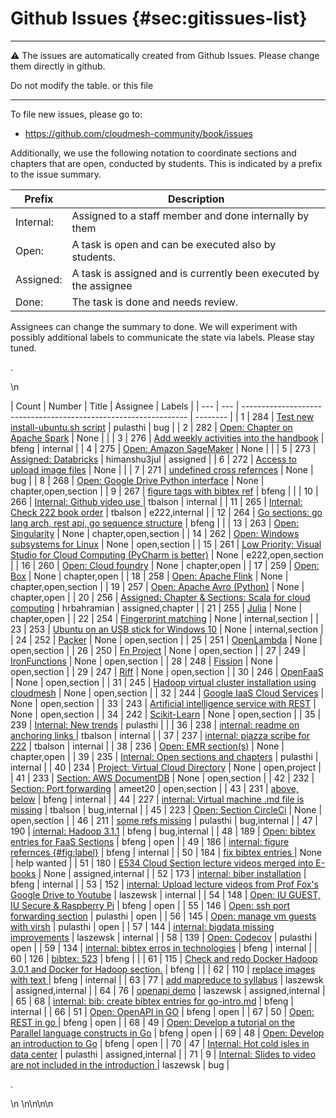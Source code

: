 # Github Issues {#sec:gitissues-list}

---

:warning: The issues are automatically created from Github Issues. Please change them directly in github.

Do not modify the table. or this file

---

To file new issues, please go to:

* <https://github.com/cloudmesh-community/book/issues>

Additionally, we use the following notation to coordinate sections and chapters that are open, conducted by students. This is indicated by a prefix to the issue summary.

| Prefix | Description |
| ----- | ---------|
| Internal: | Assigned to a staff member and done internally by them |
| Open: | A task is open and can be executed also by students. |
| Assigned: | A task is assigned and is currently been executed by the assignee |
| Done: | The task is done and needs review. |

Assignees can change the summary to done. We will experiment with possibly additional labels to communicate the state via labels. Please stay tuned.



.<div class="smalltable">\n


| Count | Number | Title | Assignee | Labels |
| --- | --- | ---------------------------------------------------------------- | -------- |
| 1 | 284 | [Test new install-ubuntu.sh script][i284] | pulasthi | bug |
| 2 | 282 | [Open: Chapter on Apache Spark][i282] | None |  |
| 3 | 276 | [Add weekly activities into the handbook][i276] | bfeng | internal |
| 4 | 275 | [Open: Amazon SageMaker][i275] | None |  |
| 5 | 273 | [Assigned: Databricks][i273] | himanshu3jul | assigned |
| 6 | 272 | [Access to upload image files][i272] | None |  |
| 7 | 271 | [undefined cross refernces][i271] | None | bug |
| 8 | 268 | [Open: Google Drive Python interface][i268] | None | chapter,open,section |
| 9 | 267 | [figure tags with bibtex ref][i267] | bfeng |  |
| 10 | 266 | [Internal: Github video use ][i266] | tbalson | internal |
| 11 | 265 | [Internal: Check 222 book order][i265] | tbalson | e222,internal |
| 12 | 264 | [Go sections: go lang arch, rest api, go sequence structure][i264] | bfeng |  |
| 13 | 263 | [Open: Singularity][i263] | None | chapter,open,section |
| 14 | 262 | [Open: Windows subsystems for Linux][i262] | None | open,section |
| 15 | 261 | [Low Priority: Visual Studio for Cloud Computing (PyCharm is better)][i261] | None | e222,open,section |
| 16 | 260 | [Open: Cloud foundry][i260] | None | chapter,open |
| 17 | 259 | [Open: Box][i259] | None | chapter,open |
| 18 | 258 | [Open: Apache Flink][i258] | None | chapter,open,section |
| 19 | 257 | [Open: Apache Avro (Python)][i257] | None | chapter,open |
| 20 | 256 | [Assigned: Chapter & Sections: Scala for cloud computing][i256] | hrbahramian | assigned,chapter |
| 21 | 255 | [Julia][i255] | None | chapter,open |
| 22 | 254 | [Fingerprint matching][i254] | None | internal,section |
| 23 | 253 | [Ubuntu on an USB stick for Windows 10][i253] | None | internal,section |
| 24 | 252 | [Packer][i252] | None | open,section |
| 25 | 251 | [OpenLambda][i251] | None | open,section |
| 26 | 250 | [Fn Project][i250] | None | open,section |
| 27 | 249 | [IronFunctions][i249] | None | open,section |
| 28 | 248 | [Fission][i248] | None | open,section |
| 29 | 247 | [Riff][i247] | None | open,section |
| 30 | 246 | [OpenFaaS][i246] | None | open,section |
| 31 | 245 | [Hadoop virtual cluster installation using cloudmesh][i245] | None | open,section |
| 32 | 244 | [Google IaaS Cloud Services][i244] | None | open,section |
| 33 | 243 | [Artificial intelligence service with REST][i243] | None | open,section |
| 34 | 242 | [Scikit-Learn][i242] | None | open,section |
| 35 | 239 | [Internal: New trends][i239] | pulasthi |  |
| 36 | 238 | [internal: readme on anchoring links ][i238] | tbalson | internal |
| 37 | 237 | [internal: piazza scribe for 222][i237] | tbalson | internal |
| 38 | 236 | [Open: EMR section(s)][i236] | None | chapter,open |
| 39 | 235 | [Internal: Open sections and chapters][i235] | pulasthi | internal |
| 40 | 234 | [Project: Virtual Cloud Directory][i234] | None | open,project |
| 41 | 233 | [Section: AWS DocumentDB][i233] | None | open,section |
| 42 | 232 | [Section: Port forwarding][i232] | ameet20 | open,section |
| 43 | 231 | [above, below][i231] | bfeng | internal |
| 44 | 227 | [internal: Virtual machine .md file is missing][i227] | tbalson | bug,internal |
| 45 | 223 | [Open: Section CircleCi][i223] | None | open,section |
| 46 | 211 | [some refs missing][i211] | pulasthi | bug,internal |
| 47 | 190 | [internal: Hadoop 3.1.1][i190] | bfeng | bug,internal |
| 48 | 189 | [Open: bibtex entries for FaaS Sections][i189] | bfeng | open |
| 49 | 186 | [internal: figure refernces {#fig:label}][i186] | bfeng | internal |
| 50 | 184 | [fix bibtex entries ][i184] | None | help wanted |
| 51 | 180 | [E534 Cloud Section lecture videos merged into E-books][i180] | None | assigned,internal |
| 52 | 173 | [internal: biber installation][i173] | bfeng | internal |
| 53 | 152 | [internal: Upload lecture videos from Prof Fox's Google Drive to Youtube][i152] | laszewsk | internal |
| 54 | 148 | [Open: IU GUEST, IU Secure & Raspberry Pi][i148] | bfeng | open |
| 55 | 146 | [Open: ssh port forwarding section][i146] | pulasthi | open |
| 56 | 145 | [Open: manage vm guests with virsh][i145] | pulasthi | open |
| 57 | 144 | [internal: bigdata missing improvements][i144] | laszewsk | internal |
| 58 | 139 | [Open: Codecov][i139] | pulasthi | open |
| 59 | 134 | [internal: bibtex erros in technologies][i134] | bfeng | internal |
| 60 | 126 | [bibtex: 523][i126] | bfeng |  |
| 61 | 115 | [Check and redo Docker Hadoop 3.0.1 and Docker for Hadoop section.][i115] | bfeng |  |
| 62 | 110 | [replace images with text ][i110] | bfeng | internal |
| 63 | 77 | [add mapreduce to syllabus][i77] | laszewsk | assigned,internal |
| 64 | 76 | [openapi demo][i76] | laszewsk | assigned,internal |
| 65 | 68 | [internal: bib: create bibtex entries for go-intro.md][i68] | bfeng | internal |
| 66 | 51 | [Open: OpenAPI in GO][i51] | bfeng | open |
| 67 | 50 | [Open: REST in go ][i50] | bfeng | open |
| 68 | 49 | [Open: Develop a tutorial on the Parallel language constructs in Go][i49] | bfeng | open |
| 69 | 48 | [Open: Develop an introduction to Go][i48] | bfeng | open |
| 70 | 47 | [Internal: Hot cold isles in data center][i47] | pulasthi | assigned,internal |
| 71 | 9 | [Internal: Slides to video are not included in the introduction ][i9] | laszewsk | bug |

[i284]: https://github.com/cloudmesh-community/book/issues/284
[i282]: https://github.com/cloudmesh-community/book/issues/282
[i276]: https://github.com/cloudmesh-community/book/issues/276
[i275]: https://github.com/cloudmesh-community/book/issues/275
[i273]: https://github.com/cloudmesh-community/book/issues/273
[i272]: https://github.com/cloudmesh-community/book/issues/272
[i271]: https://github.com/cloudmesh-community/book/issues/271
[i268]: https://github.com/cloudmesh-community/book/issues/268
[i267]: https://github.com/cloudmesh-community/book/issues/267
[i266]: https://github.com/cloudmesh-community/book/issues/266
[i265]: https://github.com/cloudmesh-community/book/issues/265
[i264]: https://github.com/cloudmesh-community/book/issues/264
[i263]: https://github.com/cloudmesh-community/book/issues/263
[i262]: https://github.com/cloudmesh-community/book/issues/262
[i261]: https://github.com/cloudmesh-community/book/issues/261
[i260]: https://github.com/cloudmesh-community/book/issues/260
[i259]: https://github.com/cloudmesh-community/book/issues/259
[i258]: https://github.com/cloudmesh-community/book/issues/258
[i257]: https://github.com/cloudmesh-community/book/issues/257
[i256]: https://github.com/cloudmesh-community/book/issues/256
[i255]: https://github.com/cloudmesh-community/book/issues/255
[i254]: https://github.com/cloudmesh-community/book/issues/254
[i253]: https://github.com/cloudmesh-community/book/issues/253
[i252]: https://github.com/cloudmesh-community/book/issues/252
[i251]: https://github.com/cloudmesh-community/book/issues/251
[i250]: https://github.com/cloudmesh-community/book/issues/250
[i249]: https://github.com/cloudmesh-community/book/issues/249
[i248]: https://github.com/cloudmesh-community/book/issues/248
[i247]: https://github.com/cloudmesh-community/book/issues/247
[i246]: https://github.com/cloudmesh-community/book/issues/246
[i245]: https://github.com/cloudmesh-community/book/issues/245
[i244]: https://github.com/cloudmesh-community/book/issues/244
[i243]: https://github.com/cloudmesh-community/book/issues/243
[i242]: https://github.com/cloudmesh-community/book/issues/242
[i239]: https://github.com/cloudmesh-community/book/issues/239
[i238]: https://github.com/cloudmesh-community/book/issues/238
[i237]: https://github.com/cloudmesh-community/book/issues/237
[i236]: https://github.com/cloudmesh-community/book/issues/236
[i235]: https://github.com/cloudmesh-community/book/issues/235
[i234]: https://github.com/cloudmesh-community/book/issues/234
[i233]: https://github.com/cloudmesh-community/book/issues/233
[i232]: https://github.com/cloudmesh-community/book/issues/232
[i231]: https://github.com/cloudmesh-community/book/issues/231
[i227]: https://github.com/cloudmesh-community/book/issues/227
[i223]: https://github.com/cloudmesh-community/book/issues/223
[i211]: https://github.com/cloudmesh-community/book/issues/211
[i190]: https://github.com/cloudmesh-community/book/issues/190
[i189]: https://github.com/cloudmesh-community/book/issues/189
[i186]: https://github.com/cloudmesh-community/book/issues/186
[i184]: https://github.com/cloudmesh-community/book/issues/184
[i180]: https://github.com/cloudmesh-community/book/issues/180
[i173]: https://github.com/cloudmesh-community/book/issues/173
[i152]: https://github.com/cloudmesh-community/book/issues/152
[i148]: https://github.com/cloudmesh-community/book/issues/148
[i146]: https://github.com/cloudmesh-community/book/issues/146
[i145]: https://github.com/cloudmesh-community/book/issues/145
[i144]: https://github.com/cloudmesh-community/book/issues/144
[i139]: https://github.com/cloudmesh-community/book/issues/139
[i134]: https://github.com/cloudmesh-community/book/issues/134
[i126]: https://github.com/cloudmesh-community/book/issues/126
[i115]: https://github.com/cloudmesh-community/book/issues/115
[i110]: https://github.com/cloudmesh-community/book/issues/110
[i77]: https://github.com/cloudmesh-community/book/issues/77
[i76]: https://github.com/cloudmesh-community/book/issues/76
[i68]: https://github.com/cloudmesh-community/book/issues/68
[i51]: https://github.com/cloudmesh-community/book/issues/51
[i50]: https://github.com/cloudmesh-community/book/issues/50
[i49]: https://github.com/cloudmesh-community/book/issues/49
[i48]: https://github.com/cloudmesh-community/book/issues/48
[i47]: https://github.com/cloudmesh-community/book/issues/47
[i9]: https://github.com/cloudmesh-community/book/issues/9


.</div>\n
\n\n\n\n
